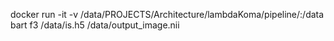 docker run -it -v /data/PROJECTS/Architecture/lambdaKoma/pipeline/:/data bart f3 /data/is.h5 /data/output_image.nii



